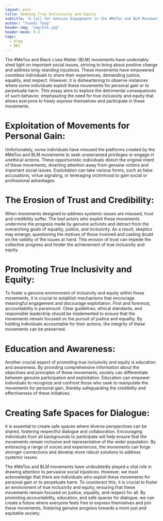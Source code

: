 ```yaml
---
layout: post
title: Seeking True Inclusivity and Equity
subtitle: "A Call for Genuine Engagement in the #MeToo and BLM Movements"
author: "Yuandi Tang"
header-img: "img/blm.jpg"
header-mask: 0.4
tags:
  - blog
  - DEI
---
```

The #MeToo and Black Lives Matter (BLM) movements have undeniably shed light on important social issues, striving to bring about positive change and address long-standing injustices. These movements have empowered countless individuals to share their experiences, demanding justice, equality, and respect. However, it is disheartening to observe instances where some individuals exploit these movements for personal gain or to perpetuate harm. This essay aims to explore the detrimental consequences of such behavior, emphasizing the need for true inclusivity and equity that allows everyone to freely express themselves and participate in these movements.

# Exploitation of Movements for Personal Gain:
Unfortunately, some individuals have misused the platforms created by the #MeToo and BLM movements to seek unwarranted privileges or engage in unethical actions. These opportunistic individuals distort the original intent of these movements, diverting attention away from genuine victims and important social issues. Exploitation can take various forms, such as false accusations, virtue signaling, or leveraging victimhood to gain social or professional advantages.

# The Erosion of Trust and Credibility:
When movements designed to address systemic issues are misused, trust and credibility suffer. The bad actors who exploit these movements undermine the progress made by genuine activists and detract from the overarching goals of equality, justice, and inclusivity. As a result, skeptics may emerge, questioning the motives of those involved and casting doubt on the validity of the issues at hand. This erosion of trust can impede the collective progress and hinder the achievement of true inclusivity and equity.

# Promoting True Inclusivity and Equity:
To foster a genuine environment of inclusivity and equity within these movements, it is crucial to establish mechanisms that encourage meaningful engagement and discourage exploitation. First and foremost, accountability is paramount. Clear guidelines, ethical standards, and responsible leadership should be implemented to ensure that the movements remain focused on the pursuit of justice and equality. By holding individuals accountable for their actions, the integrity of these movements can be preserved.

# Education and Awareness:
Another crucial aspect of promoting true inclusivity and equity is education and awareness. By providing comprehensive information about the objectives and principles of these movements, society can differentiate between genuine participation and exploitation. Education can empower individuals to recognize and confront those who seek to manipulate the movements for personal gain, thereby safeguarding the credibility and effectiveness of these initiatives.

# Creating Safe Spaces for Dialogue:
It is essential to create safe spaces where diverse perspectives can be shared, fostering respectful dialogue and collaboration. Encouraging individuals from all backgrounds to participate will help ensure that the movements remain inclusive and representative of the wider population. By embracing a range of voices and experiences, the movements can forge stronger connections and develop more robust solutions to address systemic issues.

The #MeToo and BLM movements have undoubtedly played a vital role in drawing attention to pervasive social injustices. However, we must acknowledge that there are individuals who exploit these movements for personal gain or to perpetuate harm. To counteract this, it is crucial to foster an environment of true inclusivity and equity, ensuring that these movements remain focused on justice, equality, and respect for all. By promoting accountability, education, and safe spaces for dialogue, we can create a future where everyone feels free to express themselves and join these movements, fostering genuine progress towards a more just and equitable society.
